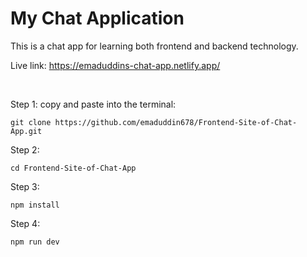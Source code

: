 # My Chat Application 

This is a chat app for learning both frontend and backend technology.

Live link: https://emaduddins-chat-app.netlify.app/

<br>

Step 1: copy and paste into the terminal:
```
git clone https://github.com/emaduddin678/Frontend-Site-of-Chat-App.git
```
Step 2:
```
cd Frontend-Site-of-Chat-App
```
Step 3:
```
npm install
```
Step 4:
```
npm run dev
```
